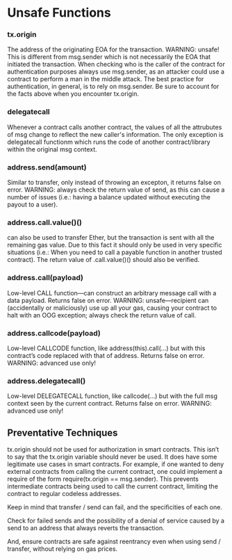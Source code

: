 # Unsafe Functions

### tx.origin

The address of the originating EOA for the transaction. WARNING: unsafe! This is different from msg.sender which is not necessarily the EOA that initiated the transaction. When checking who is the caller of the contract for authentication purposes always use msg.sender, as an attacker could use a contract to perform a man in the middle attack. The best practice for authentication, in general, is to rely on msg.sender. Be sure to account for the facts above when you encounter tx.origin.

### delegatecall

Whenever a contract calls another contract, the values of all the attrubutes of msg change to reflect the new caller's information. The only exception is delegatecall functionm which runs the code of another contract/library within the original msg context.

### address.send\(amount\)

Similar to transfer, only instead of throwing an excepton, it returns false on error. WARNING: always check the return value of send, as this can cause a number of issues \(i.e.: having a balance updated without executing the payout to a user\).

### address.call.value\(\)\(\)

can also be used to transfer Ether, but the transaction is sent with all the remaining gas value. Due to this fact it should only be used in very specific situations \(i.e.: When you need to call a payable function in another trusted contract\). The return value of .call.value\(\)\(\) should also be verified.

### address.call\(payload\)

Low-level CALL function—can construct an arbitrary message call with a data payload. Returns false on error. WARNING: unsafe—recipient can \(accidentally or maliciously\) use up all your gas, causing your contract to halt with an OOG exception; always check the return value of call.

### address.callcode\(payload\)

Low-level CALLCODE function, like address\(this\).call\(...\) but with this contract’s code replaced with that of address. Returns false on error. WARNING: advanced use only!

### address.delegatecall\(\)

Low-level DELEGATECALL function, like callcode\(...\) but with the full msg context seen by the current contract. Returns false on error. WARNING: advanced use only!

## Preventative Techniques

tx.origin should not be used for authorization in smart contracts. This isn’t to say that the tx.origin variable should never be used. It does have some legitimate use cases in smart contracts. For example, if one wanted to deny external contracts from calling the current contract, one could implement a require of the form require\(tx.origin == msg.sender\). This prevents intermediate contracts being used to call the current contract, limiting the contract to regular codeless addresses.

Keep in mind that transfer / send can fail, and the specificities of each one.

Check for failed sends and the possibility of a denial of service caused by a send to an address that always reverts the transaction.

And, ensure contracts are safe against reentrancy even when using send / transfer, without relying on gas prices.

